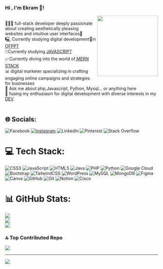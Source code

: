###   Hi , I'm Ekram 🦋!
<img align="right" width="200" src="https://media.tenor.com/_Utilxgj8RUAAAAi/peach-goma-peach-and-goma.gif"> </br>
👩🏻‍💻 full-stack developer deeply passionate about creating aesthetically pleasing websites and intuitive user interfaces🎀</br>
🖳 Currently studying digital development🚀in  [OFPPT](ofppt.ma) </br>                                                                     🖱️Currently studying  [JAVASCRIPT](https://www.codecademy.com/learn/learn-java) </br>
📈Currently diving into the world of[ MERN STACK](https://gaper.io/mern-beginner-guide-to-full-stack/) </br>
📊 digital marketer specializing in crafting engaging online campaigns and strategies for businesses</br>                                                                                  💬 Ask me about  php,Javascript, Python, Mysql... or anything here</br>
🦋 fusing my enthusiasm for digital development with diverse interests in my [DEV](https://dev.to/ekramfl)</br></br>
## 🌐 Socials:
![Facebook](https://img.shields.io/badge/Facebook-%231877F2.svg?logo=Facebook&logoColor=white) [![Instagram](https://img.shields.io/badge/Instagram-%23E4405F.svg?logo=Instagram&logoColor=white)](https://instagram.com/https://www.instagram.com/falouhekram/) ![LinkedIn](https://img.shields.io/badge/LinkedIn-%230077B5.svg?logo=linkedin&logoColor=white) ![Pinterest](https://img.shields.io/badge/Pinterest-%23E60023.svg?logo=Pinterest&logoColor=white) ![Stack Overflow](https://img.shields.io/badge/-Stackoverflow-FE7A16?logo=stack-overflow&logoColor=white)

# 💻 Tech Stack:
![CSS3](https://img.shields.io/badge/css3-%231572B6.svg?style=for-the-badge&logo=css3&logoColor=white) ![JavaScript](https://img.shields.io/badge/javascript-%23323330.svg?style=for-the-badge&logo=javascript&logoColor=%23F7DF1E) ![HTML5](https://img.shields.io/badge/html5-%23E34F26.svg?style=for-the-badge&logo=html5&logoColor=white) ![Java](https://img.shields.io/badge/java-%23ED8B00.svg?style=for-the-badge&logo=openjdk&logoColor=white) ![PHP](https://img.shields.io/badge/php-%23777BB4.svg?style=for-the-badge&logo=php&logoColor=white) ![Python](https://img.shields.io/badge/python-3670A0?style=for-the-badge&logo=python&logoColor=ffdd54) ![Google Cloud](https://img.shields.io/badge/GoogleCloud-%234285F4.svg?style=for-the-badge&logo=google-cloud&logoColor=white) ![Bootstrap](https://img.shields.io/badge/bootstrap-%238511FA.svg?style=for-the-badge&logo=bootstrap&logoColor=white) ![TailwindCSS](https://img.shields.io/badge/tailwindcss-%2338B2AC.svg?style=for-the-badge&logo=tailwind-css&logoColor=white) ![WordPress](https://img.shields.io/badge/WordPress-%23117AC9.svg?style=for-the-badge&logo=WordPress&logoColor=white) ![MySQL](https://img.shields.io/badge/mysql-4479A1.svg?style=for-the-badge&logo=mysql&logoColor=white) ![MongoDB](https://img.shields.io/badge/MongoDB-%234ea94b.svg?style=for-the-badge&logo=mongodb&logoColor=white) ![Figma](https://img.shields.io/badge/figma-%23F24E1E.svg?style=for-the-badge&logo=figma&logoColor=white) ![Canva](https://img.shields.io/badge/Canva-%2300C4CC.svg?style=for-the-badge&logo=Canva&logoColor=white) ![GitHub](https://img.shields.io/badge/github-%23121011.svg?style=for-the-badge&logo=github&logoColor=white) ![Git](https://img.shields.io/badge/git-%23F05033.svg?style=for-the-badge&logo=git&logoColor=white) ![Notion](https://img.shields.io/badge/Notion-%23000000.svg?style=for-the-badge&logo=notion&logoColor=white) ![Cisco](https://img.shields.io/badge/cisco-%23049fd9.svg?style=for-the-badge&logo=cisco&logoColor=black)
# 📊 GitHub Stats:
![](https://github-readme-stats.vercel.app/api?username=ikramdev101&theme=dark&hide_border=true&include_all_commits=false&count_private=true)<br/>
![](https://github-readme-streak-stats.herokuapp.com/?user=ikramdev101&theme=dark&hide_border=true)<br/>
![](https://github-readme-stats.vercel.app/api/top-langs/?username=ikramdev101&theme=dark&hide_border=true&include_all_commits=false&count_private=true&layout=compact)

### 🔝 Top Contributed Repo
![](https://github-contributor-stats.vercel.app/api?username=ikramdev101&limit=5&theme=dark&combine_all_yearly_contributions=true)

---
[![](https://visitcount.itsvg.in/api?id=ikramdev101&icon=10&color=13)](https://visitcount.itsvg.in)

<!-- Proudly created with GPRM ( https://gprm.itsvg.in ) -->
